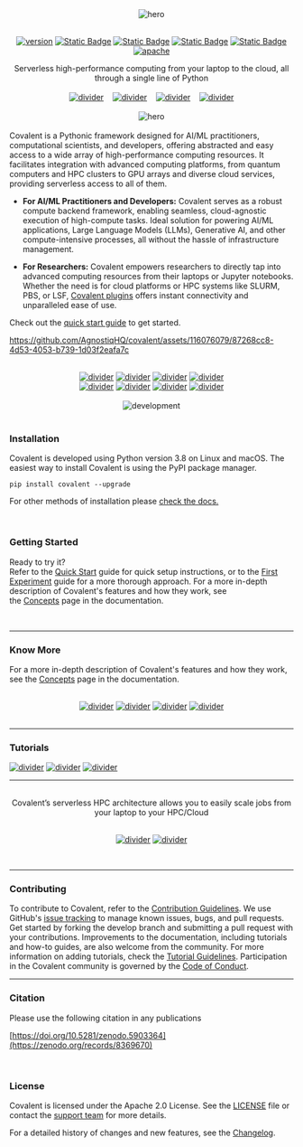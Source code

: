 <div align="center"> 
  <img src="./doc/source/_static/readme_hero.svg" alt="hero" />
 </div>
</br>
<div align="center">

[![version](https://img.shields.io/github/v/tag/AgnostiqHQ/covalent?color=%235552FF&include_prereleases&label=version&sort=semver)](https://github.com/AgnostiqHQ/covalent/blob/develop/CHANGELOG.md)
[![Static Badge](https://img.shields.io/badge/python-3.8_%7C_3.9_%7C_3.10-%235552FF)](#)
[![Static Badge](https://img.shields.io/badge/tests-passing-%235552FF?logo=github)](https://github.com/AgnostiqHQ/covalent/actions/workflows/tests.yml)
[![Static Badge](https://img.shields.io/badge/docs-passing-%235552FF)](https://docs.covalent.xyz/docs/)
[![Static Badge](https://img.shields.io/badge/codecov-88%25-%235552FF?logo=codecov)](https://codecov.io/gh/AgnostiqHQ/covalent)
[![apache](https://img.shields.io/badge/License-Apache_License_2.0-blue?color=%235552FF)](https://www.apache.org/licenses/LICENSE-2.0)</div>

<div align="center">Serverless high-performance computing from your laptop to the cloud, all through a single line of Python</div>
</br>
 <div align="center"> 
<a href="https://docs.covalent.xyz/docs/get-started/quick-start"><img src="./doc/source/_static/getting_started.svg" alt="divider"></a> 
&nbsp&nbsp
<a href="https://docs.covalent.xyz/docs/"><img src="./doc/source/_static/documentation.svg" alt="divider"></a> 
&nbsp&nbsp
<a href="https://docs.covalent.xyz/docs/user-documentation/tutorials/"><img src="./doc/source/_static/examples.svg" alt="divider"></a> 
&nbsp&nbsp
<a href="https://covalentworkflows.slack.com/join/shared_invite/zt-1ew7f2rfk-dKSXVQmRniu5mQW4Z_eQuw#/shared-invite/email"><img src="./doc/source/_static/slack.svg" alt="divider"></a>
</div>
</br>
 <div align="center">
  <img src="./doc/source/_static/executor.gif"  alt="hero" />
 </div>
</br>
Covalent is a Pythonic framework designed for AI/ML practitioners, computational scientists, and developers, offering abstracted and easy access to a wide array of high-performance computing resources. It facilitates integration with advanced computing platforms, from quantum computers and HPC clusters to GPU arrays and diverse cloud services, providing serverless access to all of them.

</br>

- **For AI/ML Practitioners and Developers:** Covalent serves as a robust compute backend framework, enabling seamless, cloud-agnostic execution of high-compute tasks. Ideal solution for powering AI/ML applications, Large Language Models (LLMs), Generative AI, and other compute-intensive processes, all without the hassle of infrastructure management.

- **For Researchers:** Covalent empowers researchers to directly tap into advanced computing resources from their laptops or Jupyter notebooks. Whether the need is for cloud platforms or HPC systems like SLURM, PBS, or LSF, [Covalent plugins](https://docs.covalent.xyz/docs/plugin) offers instant connectivity and unparalleled ease of use.

Check out the [quick start guide](https://docs.covalent.xyz/docs/get-started/quick-start/) to get started.

https://github.com/AgnostiqHQ/covalent/assets/116076079/87268cc8-4d53-4053-b739-1d03f2eafa7c

</br>
  <div align="center"> 
<a href="https://docs.covalent.xyz/docs/user-documentation/api-reference/executors/aws-plugins/"><img src="./doc/source/_static/aws.svg" alt="divider"></a> 
<a href="https://docs.covalent.xyz/docs/user-documentation/api-reference/executors/azurebatch/"><img src="./doc/source/_static/azure.svg" alt="divider"></a> 
<a href="https://docs.covalent.xyz/docs/user-documentation/api-reference/executors/gcp/"><img src="./doc/source/_static/google.svg" alt="divider"></a> 
<a href="https://docs.covalent.xyz/docs"><img src="./doc/source/_static/kubernetes.svg" alt="divider"></a> 
</div>
<div align="center"><a href="https://docs.covalent.xyz/docs/user-documentation/api-reference/executors/slurm/"><img src="./doc/source/_static/slurm.svg" alt="divider"></a> 
<a href="https://docs.covalent.xyz/docs/user-documentation/api-reference/executors/dask/"><img src="./doc/source/_static/dask.svg" alt="divider"></a> 
<a href="https://docs.covalent.xyz/docs/user-documentation/api-reference/executors/ibmq/"><img src="./doc/source/_static/ibmq.svg" alt="divider"></a>
<a href="https://docs.covalent.xyz/docs/plugin"><img src="./doc/source/_static/many_more.svg" alt="divider"></a></div>

</br>
  <div align="center">
  <img src="./doc/source/_static/development.svg"  alt="development"></img>
 </div>
 
</br>

### Installation

Covalent is developed using Python version 3.8 on Linux and macOS. The easiest way to install Covalent is using the PyPI package manager.

```
pip install covalent --upgrade
```

For other methods of installation please [check the docs.](https://docs.covalent.xyz/docs/get-started/install/)

</br>

### Getting Started

Ready to try it?\
Refer to the [Quick Start](https://docs.covalent.xyz/docs/get-started/quick-start/) guide for quick setup instructions, or to the [First Experiment](https://docs.covalent.xyz/docs/get-started/first-experiment/) guide for a more thorough approach. For a more in-depth description of Covalent's features and how they work, see the [Concepts](https://docs.covalent.xyz/docs/user-documentation/concepts/concepts-index/) page in the documentation.

</br>

---

### Know More

For a more in-depth description of Covalent's features and how they work, see the [Concepts](https://docs.covalent.xyz/docs/user-documentation/concepts/concepts-index/) page in the documentation.

</br>

<div align="center"> 
<a href="https://www.covalent.xyz/what-is-covalent/"><img src="./doc/source/_static/what_is_covalent.svg" alt="divider"></a> 
<a href="https://www.covalent.xyz/navigating-the-modern-hpc-landscape/"><img src="./doc/source/_static/cloud_hpc.svg" alt="divider"></a> 
<a href="https://docs.covalent.xyz/docs/user-documentation/concepts/covalent-basics/"><img src="./doc/source/_static/concepts_of_covalent.svg" alt="divider"></a> 
<a href="https://docs.covalent.xyz/docs/user-documentation/concepts/covalent-arch/covalent-architecture"><img src="./doc/source/_static/covalent_work.svg" alt="divider"></a>
</div>

</br>

---

### Tutorials

<div mt="1000"> 
<a href="https://docs.covalent.xyz/docs/user-documentation/tutorials/generativeai/"><img src="./doc/source/_static/ai_tutorial.svg" alt="divider"></a>
<a href="https://docs.covalent.xyz/docs/user-documentation/tutorials/mnist/"><img src="./doc/source/_static/mnist_tutorial.svg" alt="divider"></a> 
<a href="https://docs.covalent.xyz/docs/user-documentation/tutorials/quantumchemistry/"><img src="./doc/source/_static/quantum_tutorial.svg" alt="divider"></a>
 </div>

---

<div >
</br>

<div align="center"> 
Covalent’s serverless HPC architecture allows you to easily scale jobs from your laptop to your HPC/Cloud
</div>

</br>

<div align="center"> 
  
<a href="https://docs.covalent.xyz/docs/user-documentation/server-deployment"><img src="./doc/source/_static/cloud_hosted.svg" alt="divider"></a> 
<a href="https://docs.covalent.xyz/docs/user-documentation/server-deployment"><img src="./doc/source/_static/onprem_hosted.svg" alt="divider"></a>

</div>

</br>
</div>

---

### Contributing

 <!-- <div><img src="./contributing_heading.svg" alt="divider"></div> -->

To contribute to Covalent, refer to the [Contribution Guidelines](https://github.com/AgnostiqHQ/covalent/blob/master/CONTRIBUTING.md). We use GitHub's [issue tracking](https://github.com/AgnostiqHQ/covalent/issues) to manage known issues, bugs, and pull requests. Get started by forking the develop branch and submitting a pull request with your contributions. Improvements to the documentation, including tutorials and how-to guides, are also welcome from the community. For more information on adding tutorials, check the [Tutorial Guidelines](https://github.com/AgnostiqHQ/covalent/blob/master/doc/TUTORIAL_GUIDELINES.md). Participation in the Covalent community is governed by the [Code of Conduct](https://github.com/AgnostiqHQ/covalent/blob/master/CODE_OF_CONDUCT.md).

---

### Citation

Please use the following citation in any publications

[https://doi.org/10.5281/zenodo.5903364](https://zenodo.org/records/8369670)

</br>

### License

Covalent is licensed under the Apache 2.0 License. See the [LICENSE](https://github.com/AgnostiqHQ/covalent/blob/master/LICENSE) file or contact the [support team](mailto:support@aqnostic.ai) for more details.

For a detailed history of changes and new features, see the [Changelog](https://github.com/AgnostiqHQ/covalent/blob/master/CHANGELOG.md).
